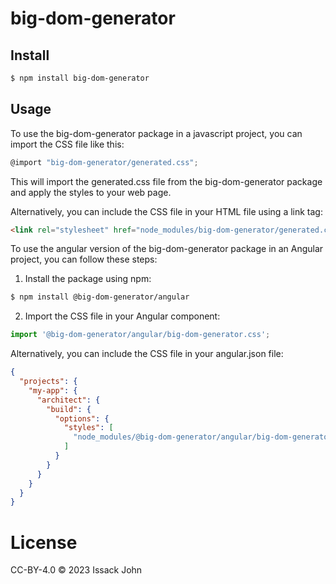 # big-dom-generator

## Install

```bash
$ npm install big-dom-generator
```

## Usage

To use the big-dom-generator package in a javascript project, you can import the CSS file like this:

```javascript
@import "big-dom-generator/generated.css";
```

This will import the generated.css file from the big-dom-generator package and apply the styles to your web page.

Alternatively, you can include the CSS file in your HTML file using a link tag:


```html
<link rel="stylesheet" href="node_modules/big-dom-generator/generated.css">
```

To use the angular version of the big-dom-generator package in an Angular project, you can follow these steps:

1. Install the package using npm:
```bash
$ npm install @big-dom-generator/angular
```

2. Import the CSS file in your Angular component:

```javascript
import '@big-dom-generator/angular/big-dom-generator.css';
```

Alternatively, you can include the CSS file in your angular.json file:

```json
{
  "projects": {
    "my-app": {
      "architect": {
        "build": {
          "options": {
            "styles": [
              "node_modules/@big-dom-generator/angular/big-dom-generator.css"
            ]
          }
        }
      }
    }
  }
}
```

# License

CC-BY-4.0 © 2023 Issack John
